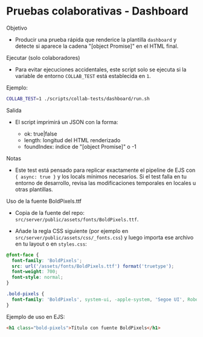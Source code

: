 # Pruebas colaborativas - Dashboard

Objetivo

- Producir una prueba rápida que renderice la plantilla `dashboard` y detecte si aparece la cadena "[object Promise]" en el HTML final.

Ejecutar (solo colaboradores)

- Para evitar ejecuciones accidentales, este script solo se ejecuta si la variable de entorno `COLLAB_TEST` está establecida en `1`.

Ejemplo:

```bash
COLLAB_TEST=1 ./scripts/collab-tests/dashboard/run.sh
```

Salida

- El script imprimirá un JSON con la forma:

  - ok: true|false
  - length: longitud del HTML renderizado
  - foundIndex: índice de "[object Promise]" o -1

Notas

- Este test está pensado para replicar exactamente el pipeline de EJS con `{ async: true }` y los locals mínimos necesarios. Si el test falla en tu entorno de desarrollo, revisa las modificaciones temporales en locales u otras plantillas.

Uso de la fuente BoldPixels.ttf

- Copia de la fuente del repo: `src/server/public/assets/fonts/BoldPixels.ttf`.

- Añade la regla CSS siguiente (por ejemplo en `src/server/public/assets/css/_fonts.css`) y luego importa ese archivo en tu layout o en `styles.css`:

```css
@font-face {
  font-family: 'BoldPixels';
  src: url('/assets/fonts/BoldPixels.ttf') format('truetype');
  font-weight: 700;
  font-style: normal;
}

.bold-pixels {
  font-family: 'BoldPixels', system-ui, -apple-system, 'Segoe UI', Roboto, 'Helvetica Neue', Arial;
}
```

Ejemplo de uso en EJS:

```html
<h1 class="bold-pixels">Título con fuente BoldPixels</h1>
```
